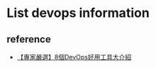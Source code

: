 # List devops information

## reference
  * [【專家嚴選】8個DevOps好用工具大介紹](https://www.ithome.com.tw/news/99307)
